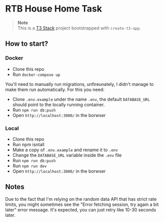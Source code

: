 # RTB House Home Task

> **Note**\
> This is a [T3 Stack](https://create.t3.gg/) project bootstrapped with `create-t3-app`.

## How to start?

### Docker

- Clone this repo
- Run `docker-compose up`

You'll need to manually run migrations, unfireunately, I didn't manage to make them run automatically. For this you need:

- Clone `.env.example` under the name `.env`, the default `DATABASE_URL` should point to the locally running container.
- Run `npm run db:push`
- Open `http://localhost:3000/` in the borwser

### Local

- Clone this repo
- Run npm isntall
- Make a copy of `.env.example` and rename it to `.env`
- Change the `DATABASE_URL` variable inside the `.env` file
- Run `npm run db:push`
- Run `npm run dev`
- Open `http://localhost:3000/` in the borwser

## Notes

Due to the fact that I'm relying on the random data API that has strict rate limits, you might sometimes see the "Error fetching session, try again a bit later" error message. It's expected, you can just retry like 10-30 seconds later.
